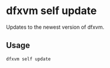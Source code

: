 # dfxvm self update

Updates to the newest version of dfxvm.

## Usage

```bash
dfxvm self update
```
